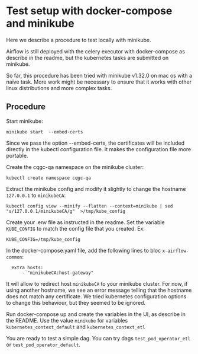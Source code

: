 # Test setup with docker-compose and minikube

Here we describe a procedure to test locally with minikube. 

Airflow is still deployed with the celery executor with docker-compose as describe in the readme, but the kubernetes tasks are submitted on minikube.

So far, this procedure has been tried with minikube v1.32.0 on mac os with a naïve task. More work might be necessary to ensure that it works with other linux distributions and more complex tasks.

## Procedure

Start minikube:

```
minikube start  --embed-certs
```

Since we pass the option --embed-certs, the certificates will be included directly in the kubectl configuration file. It makes the configuration file more portable.

Create the cqgc-qa namespace on the minikube cluster:

```
kubectl create namespace cqgc-qa
```

Extract the minikube config and modify it slightly to change the hostname `127.0.0.1` to `minikubeCA`:

```
kubectl config view --minify --flatten --context=minikube | sed "s/127.0.0.1/minikubeCA/g"  >/tmp/kube_config
```

Create your .env file as instructed in the readme. Set the variable `KUBE_CONFIG` to match the config file that you created. Ex:

```
KUBE_CONFIG=/tmp/kube_config
```

In the docker-compose.yaml file, add the following lines to bloc `x-airflow-common`:

```
  extra_hosts:
      - "minikubeCA:host-gateway"
```

It will allow to redirect host `minikubeCA` to your minikube cluster. For now, if using another hostname, we see an error message telling that the hostname does not match any certificate. We tried kubernetes configuration options to change this behaviour, but they seemed to be ignored.

Run docker-compose up and create the variables in the UI, as describe in the README. Use the value `minikube` for variables
`kubernetes_context_default` and `kubernetes_context_etl`


You are ready to test a simple dag. You can try dags `test_pod_operator_etl` or `test_pod_operator_default`.
